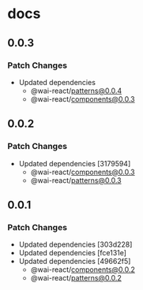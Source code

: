 # docs

## 0.0.3

### Patch Changes

- Updated dependencies
  - @wai-react/patterns@0.0.4
  - @wai-react/components@0.0.3

## 0.0.2

### Patch Changes

- Updated dependencies [3179594]
  - @wai-react/components@0.0.3
  - @wai-react/patterns@0.0.3

## 0.0.1

### Patch Changes

- Updated dependencies [303d228]
- Updated dependencies [fce131e]
- Updated dependencies [49662f5]
  - @wai-react/components@0.0.2
  - @wai-react/patterns@0.0.2
